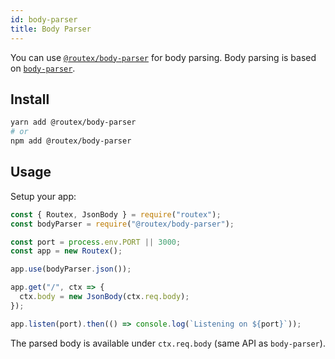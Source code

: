 ```yaml
---
id: body-parser
title: Body Parser
---
```


You can use [`@routex/body-parser`](https://www.npmjs.com/package/@routex/websocket) for body parsing.
Body parsing is based on [`body-parser`](https://www.npmjs.com/package/body-parser).

## Install

```bash
yarn add @routex/body-parser
# or
npm add @routex/body-parser
```

## Usage

Setup your app:

```js
const { Routex, JsonBody } = require("routex");
const bodyParser = require("@routex/body-parser");

const port = process.env.PORT || 3000;
const app = new Routex();

app.use(bodyParser.json());

app.get("/", ctx => {
  ctx.body = new JsonBody(ctx.req.body);
});

app.listen(port).then(() => console.log(`Listening on ${port}`));
```

The parsed body is available under `ctx.req.body` (same API as `body-parser`).
